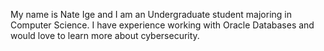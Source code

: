 
My name is Nate Ige and I am an Undergraduate student majoring in Computer Science. I have experience working with Oracle Databases and would love to learn more about cybersecurity.
